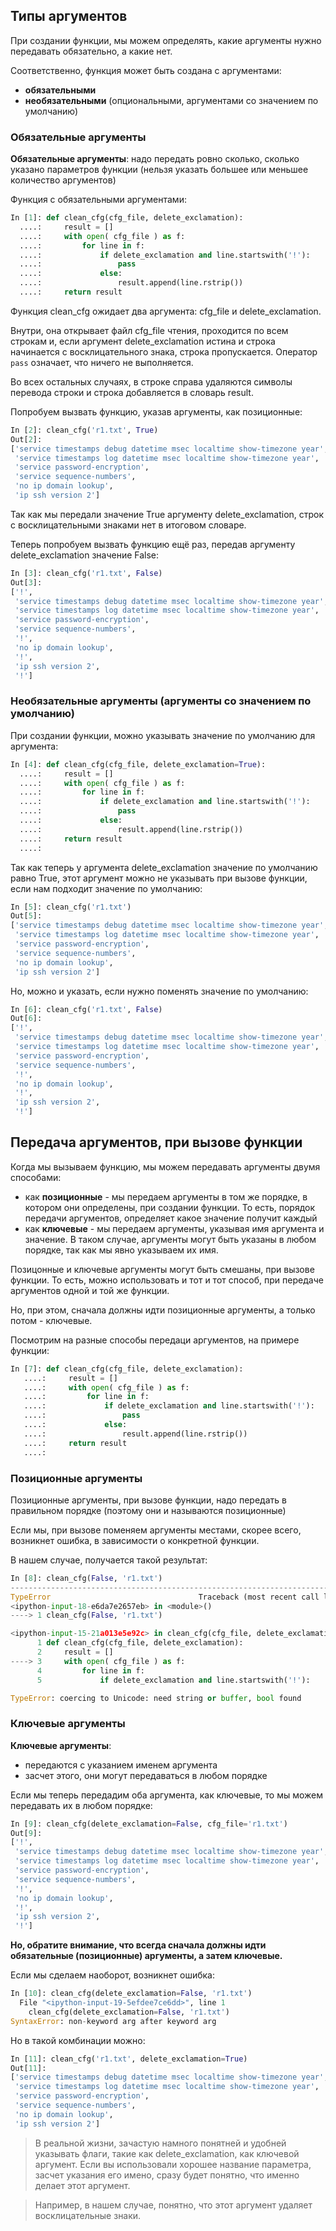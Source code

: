 ## Типы аргументов

При создании функции, мы можем определять, какие аргументы нужно передавать обязательно, а какие нет.

Соответственно, функция может быть создана с аргументами:
* __обязательными__
* __необязательными__ (опциональными, аргументами со значением по умолчанию)

### Обязательные аргументы

__Обязательные аргументы__: надо передать ровно сколько, сколько указано параметров функции (нельзя указать большее или меньшее количество аргументов)

Функция с обязательными аргументами:
```python
In [1]: def clean_cfg(cfg_file, delete_exclamation):
  ....:     result = []
  ....:     with open( cfg_file ) as f:
  ....:         for line in f:
  ....:             if delete_exclamation and line.startswith('!'):
  ....:                 pass
  ....:             else:
  ....:                 result.append(line.rstrip())
  ....:     return result
```

Функция clean_cfg ожидает два аргумента: cfg_file и delete_exclamation.

Внутри, она открывает файл cfg_file чтения, проходится по всем строкам и,
если аргумент delete_exclamation истина и строка начинается с восклицательного знака,
строка пропускается.
Оператор ```pass``` означает, что ничего не выполняется.

Во всех остальных случаях, в строке справа удаляются символы перевода строки и строка добавляется в словарь result.

Попробуем вызвать функцию, указав аргументы, как позиционные:
```python
In [2]: clean_cfg('r1.txt', True)
Out[2]:
['service timestamps debug datetime msec localtime show-timezone year',
 'service timestamps log datetime msec localtime show-timezone year',
 'service password-encryption',
 'service sequence-numbers',
 'no ip domain lookup',
 'ip ssh version 2']
```

Так как мы передали значение True аргументу delete_exclamation, строк с восклицательными знаками нет в итоговом словаре.

Теперь попробуем вызвать функцию ещё раз, передав аргументу delete_exclamation значение False:
```python
In [3]: clean_cfg('r1.txt', False)
Out[3]:
['!',
 'service timestamps debug datetime msec localtime show-timezone year',
 'service timestamps log datetime msec localtime show-timezone year',
 'service password-encryption',
 'service sequence-numbers',
 '!',
 'no ip domain lookup',
 '!',
 'ip ssh version 2',
 '!']
```

### Необязательные аргументы (аргументы со значением по умолчанию)

При создании функции, можно указывать значение по умолчанию для аргумента:
```python
In [4]: def clean_cfg(cfg_file, delete_exclamation=True):
  ....:     result = []
  ....:     with open( cfg_file ) as f:
  ....:         for line in f:
  ....:             if delete_exclamation and line.startswith('!'):
  ....:                 pass
  ....:             else:
  ....:                 result.append(line.rstrip())
  ....:     return result
  ....:

```

Так как теперь у аргумента delete_exclamation значение по умолчанию равно True,
этот аргумент можно не указывать при вызове функции, если нам подходит значение по умолчанию:
```python
In [5]: clean_cfg('r1.txt')
Out[5]:
['service timestamps debug datetime msec localtime show-timezone year',
 'service timestamps log datetime msec localtime show-timezone year',
 'service password-encryption',
 'service sequence-numbers',
 'no ip domain lookup',
 'ip ssh version 2']
```

Но, можно и указать, если нужно поменять значение по умолчанию:
```python
In [6]: clean_cfg('r1.txt', False)
Out[6]:
['!',
 'service timestamps debug datetime msec localtime show-timezone year',
 'service timestamps log datetime msec localtime show-timezone year',
 'service password-encryption',
 'service sequence-numbers',
 '!',
 'no ip domain lookup',
 '!',
 'ip ssh version 2',
 '!']

```

## Передача аргументов, при вызове функции

Когда мы вызываем функцию, мы можем передавать аргументы двумя способами:
* как __позиционные__ - мы передаем аргументы в том же порядке, в котором они определены, при создании функции. То есть, порядок передачи аргументов, определяет какое значение получит каждый
* как __ключевые__ - мы передаем аргументы, указывая имя аргумента и значение. В таком случае, аргументы могут быть указаны в любом порядке, так как мы явно указываем их имя.

Позицонные и ключевые аргументы могут быть смешаны, при вызове функции.
То есть, можно использовать и тот и тот способ, при передаче аргументов одной и той же функции.

Но, при этом, сначала должны идти позиционные аргументы, а только потом - ключевые.

Посмотрим на разные способы передаци аргументов, на примере функции:
```python
In [7]: def clean_cfg(cfg_file, delete_exclamation):
   ....:     result = []
   ....:     with open( cfg_file ) as f:
   ....:         for line in f:
   ....:             if delete_exclamation and line.startswith('!'):
   ....:                 pass
   ....:             else:
   ....:                 result.append(line.rstrip())
   ....:     return result
   ....:
```

### Позиционные аргументы

Позиционные аргументы, при вызове функции, надо передать в правильном порядке (поэтому они и называются позиционные)


Если мы, при вызове поменяем аргументы местами, скорее всего, возникнет ошибка, в зависимости о конкретной функции.

В нашем случае, получается такой результат:
```python
In [8]: clean_cfg(False, 'r1.txt')
---------------------------------------------------------------------------
TypeError                                 Traceback (most recent call last)
<ipython-input-18-e6da7e2657eb> in <module>()
----> 1 clean_cfg(False, 'r1.txt')

<ipython-input-15-21a013e5e92c> in clean_cfg(cfg_file, delete_exclamation)
      1 def clean_cfg(cfg_file, delete_exclamation):
      2     result = []
----> 3     with open( cfg_file ) as f:
      4         for line in f:
      5             if delete_exclamation and line.startswith('!'):

TypeError: coercing to Unicode: need string or buffer, bool found
```

### Ключевые аргументы
__Ключевые аргументы__:
* передаются с указанием именем аргумента
* засчет этого, они могут передаваться в любом порядке

Если мы теперь передадим оба аргумента, как ключевые, то мы можем передавать их в любом порядке:
```python
In [9]: clean_cfg(delete_exclamation=False, cfg_file='r1.txt')
Out[9]:
['!',
 'service timestamps debug datetime msec localtime show-timezone year',
 'service timestamps log datetime msec localtime show-timezone year',
 'service password-encryption',
 'service sequence-numbers',
 '!',
 'no ip domain lookup',
 '!',
 'ip ssh version 2',
 '!']
```

__Но, обратите внимание, что всегда сначала должны идти обязательные (позиционные) аргументы, а затем ключевые.__

Если мы сделаем наоборот, возникнет ошибка:
```python
In [10]: clean_cfg(delete_exclamation=False, 'r1.txt')
  File "<ipython-input-19-5efdee7ce6dd>", line 1
    clean_cfg(delete_exclamation=False, 'r1.txt')
SyntaxError: non-keyword arg after keyword arg

```

Но в такой комбинации можно:
```python
In [11]: clean_cfg('r1.txt', delete_exclamation=True)
Out[11]:
['service timestamps debug datetime msec localtime show-timezone year',
 'service timestamps log datetime msec localtime show-timezone year',
 'service password-encryption',
 'service sequence-numbers',
 'no ip domain lookup',
 'ip ssh version 2']

```

> В реальной жизни, зачастую намного понятней и удобней указывать флаги, такие как delete_exclamation, как ключевой аргумент. Если вы использовали хорошее название параметра, засчет указания его имено, сразу будет понятно, что именно делает этот аргумент.

> Например, в нашем случае, понятно, что этот аргумент удаляет восклицательные знаки.
